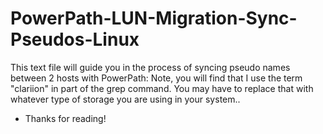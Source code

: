 # PowerPath-LUN-Migration-Sync-Pseudos-Linux
This text file will guide you in the process of syncing pseudo names between 2 hosts with PowerPath: 
Note, you will find that I use the term "clariion" in part of the grep command. You may have to replace that with whatever type of storage you are using in your system.. 

- Thanks for reading! 
